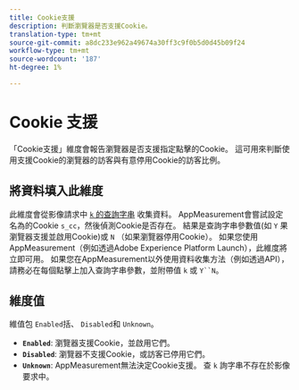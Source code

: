 ```yaml
---
title: Cookie支援
description: 判斷瀏覽器是否支援Cookie。
translation-type: tm+mt
source-git-commit: a8dc233e962a49674a30ff3c9f0b5d0d45b09f24
workflow-type: tm+mt
source-wordcount: '187'
ht-degree: 1%

---
```



# Cookie 支援

「Cookie支援」維度會報告瀏覽器是否支援指定點擊的Cookie。 這可用來判斷使用支援Cookie的瀏覽器的訪客與有意停用Cookie的訪客比例。

## 將資料填入此維度

此維度會從影像請求中 [`k` 的查詢字串](/help/implement/validate/query-parameters.md) 收集資料。 AppMeasurement會嘗試設定名為的Cookie `s_cc`，然後偵測Cookie是否存在。 結果是查詢字串參數值(如 `Y` 果瀏覽器支援並啟用Cookie)或 `N` （如果瀏覽器停用Cookie）。 如果您使用AppMeasurement（例如透過Adobe Experience Platform Launch），此維度將立即可用。 如果您在AppMeasurement以外使用資料收集方法（例如透過API），請務必在每個點擊上加入查詢字串參數，並附帶值 `k` 或 `Y``N`。

## 維度值

維值包 `Enabled`括、 `Disabled`和 `Unknown`。

* **`Enabled`**: 瀏覽器支援Cookie，並啟用它們。
* **`Disabled`**: 瀏覽器不支援Cookie，或訪客已停用它們。
* **`Unknown`**: AppMeasurement無法決定Cookie支援。 查 `k` 詢字串不存在於影像要求中。
